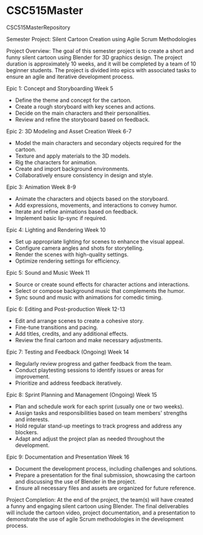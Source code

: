 # CSC515Master
CSC515MasterRepository

Semester Project: Silent Cartoon Creation using Agile Scrum Methodologies

Project Overview:
The goal of this semester project is to create a short and funny silent cartoon using Blender for 3D graphics design. The project duration is approximately 10 weeks, and it will be completed by a team of 10 beginner students. The project is divided into epics with associated tasks to ensure an agile and iterative development process.

Epic 1: Concept and Storyboarding Week 5
- Define the theme and concept for the cartoon.
- Create a rough storyboard with key scenes and actions.
- Decide on the main characters and their personalities.
- Review and refine the storyboard based on feedback.

Epic 2: 3D Modeling and Asset Creation Week 6-7
- Model the main characters and secondary objects required for the cartoon.
- Texture and apply materials to the 3D models.
- Rig the characters for animation.
- Create and import background environments.
- Collaboratively ensure consistency in design and style.

Epic 3: Animation Week 8-9
- Animate the characters and objects based on the storyboard.
- Add expressions, movements, and interactions to convey humor.
- Iterate and refine animations based on feedback.
- Implement basic lip-sync if required.

Epic 4: Lighting and Rendering Week 10
- Set up appropriate lighting for scenes to enhance the visual appeal.
- Configure camera angles and shots for storytelling.
- Render the scenes with high-quality settings.
- Optimize rendering settings for efficiency.

Epic 5: Sound and Music Week 11
- Source or create sound effects for character actions and interactions.
- Select or compose background music that complements the humor.
- Sync sound and music with animations for comedic timing.

Epic 6: Editing and Post-production Week 12-13
- Edit and arrange scenes to create a cohesive story.
- Fine-tune transitions and pacing.
- Add titles, credits, and any additional effects.
- Review the final cartoon and make necessary adjustments.

Epic 7: Testing and Feedback (Ongoing) Week 14
- Regularly review progress and gather feedback from the team.
- Conduct playtesting sessions to identify issues or areas for improvement.
- Prioritize and address feedback iteratively.

Epic 8: Sprint Planning and Management (Ongoing) Week 15
- Plan and schedule work for each sprint (usually one or two weeks).
- Assign tasks and responsibilities based on team members' strengths and interests.
- Hold regular stand-up meetings to track progress and address any blockers.
- Adapt and adjust the project plan as needed throughout the development.

Epic 9: Documentation and Presentation Week 16
- Document the development process, including challenges and solutions.
- Prepare a presentation for the final submission, showcasing the cartoon and discussing the use of Blender in the project.
- Ensure all necessary files and assets are organized for future reference.

Project Completion:
At the end of the project, the team(s) will have created a funny and engaging silent cartoon using Blender. The final deliverables will include the cartoon video, project documentation, and a presentation to demonstrate the use of agile Scrum methodologies in the development process.
